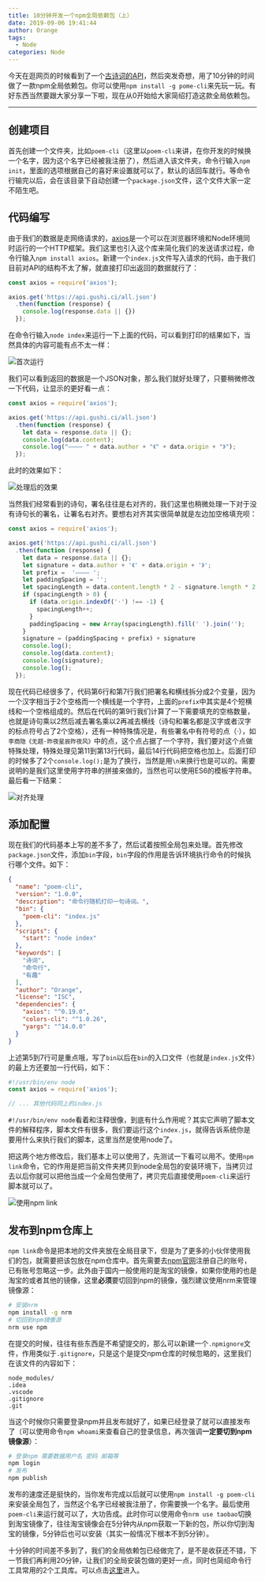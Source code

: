 ```yaml
---
title: 10分钟开发一个npm全局依赖包（上）
date: 2019-09-06 19:41:44
author: Orange
tags:
  - Node
categories: Node
---
```


今天在逛网页的时候看到了一个[古诗词的API](https://gushi.ci/)，然后突发奇想，用了10分钟的时间做了一款npm全局依赖包。你可以使用`npm install -g pome-cli`来先玩一玩。有好东西当然要跟大家分享一下啦，现在从0开始给大家简绍打造这款全局依赖包。

----

## 创建项目 ##

首先创建一个文件夹，比如`poem-cli`（这里以`poem-cli`来讲，在你开发的时候换一个名字，因为这个名字已经被我注册了），然后进入该文件夹，命令行输入`npm init`，里面的选项根据自己的喜好来设置就可以了，默认的话回车就行。等命令行输完以后，会在该目录下自动创建一个`package.json`文件，这个文件大家一定不陌生吧。

## 代码编写 ##

由于我们的数据是走网络请求的，[axios](https://github.com/axios/axios)是一个可以在浏览器环境和Node环境同时运行的一个HTTP框架。我们这里也引入这个库来简化我们的发送请求过程，命令行输入`npm install axios`。新建一个`index.js`文件写入请求的代码，由于我们目前对API的结构不太了解，就直接打印出返回的数据就行了：

```JavaScript
const axios = require('axios');

axios.get('https://api.gushi.ci/all.json')
  .then(function (response) {
    console.log(response.data || {})
  });
```

在命令行输入`node index`来运行一下上面的代码，可以看到打印的结果如下，当然具体的内容可能有点不太一样：

![首次运行](1.png)

我们可以看到返回的数据是一个JSON对象，那么我们就好处理了，只要稍微修改一下代码，让显示的更好看一点：

```JavaScript
const axios = require('axios');

axios.get('https://api.gushi.ci/all.json')
  .then(function (response) {
    let data = response.data || {};
    console.log(data.content);
    console.log("———— " + data.author + "《" + data.origin + "》");
  });
```

此时的效果如下：

![处理后的效果](2.png)

当然我们经常看到的诗句，署名往往是右对齐的，我们这里也稍微处理一下对于没有诗句长的署名，让署名右对齐。要想右对齐其实很简单就是左边加空格填充呗：

```JavaScript
const axios = require('axios');

axios.get('https://api.gushi.ci/all.json')
  .then(function (response) {
    let data = response.data || {};
    let signature = data.author + '《' + data.origin + '》';
    let prefix =  '———— ';
    let paddingSpacing = '';
    let spacingLength = data.content.length * 2 - signature.length * 2 - prefix.length;
    if (spacingLength > 0) {
      if (data.origin.indexOf('·') !== -1) {
        spacingLength++;
      }
      paddingSpacing = new Array(spacingLength).fill(' ').join('');
    }
    signature = (paddingSpacing + prefix) + signature
    console.log();
    console.log(data.content);
    console.log(signature);
    console.log();
  });
```

现在代码已经很多了，代码第6行和第7行我们把署名和横线拆分成2个变量，因为一个汉字相当于2个空格而一个横线是一个字符，上面的`prefix`中其实是4个短横线和一个空格组成的。然后在代码的第9行我们计算了一下需要填充的空格数量，也就是诗句乘以2然后减去署名乘以2再减去横线（诗句和署名都是汉字或者汉字的标点符号占了2个空格），还有一种特殊情况是，有些署名中有符号的点（·），如`李商隐《无题·昨夜星辰昨夜风》`中的点，这个点占据了一个字符，我们要对这个点做特殊处理，特殊处理见第11到第13行代码，最后14行代码把空格也加上。后面打印的时候多了2个`console.log();`是为了换行，当然是用`\n`来换行也是可以的。需要说明的是我们这里使用字符串的拼接来做的，当然也可以使用ES6的模板字符串。最后看一下结果：

![对齐处理](3.png)

## 添加配置 ##

现在我们的代码基本上写的差不多了，然后试着按照全局包来处理。首先修改`package.json`文件，添加`bin`字段，`bin`字段的作用是告诉环境执行命令的时候执行哪个文件。如下：

```JSON
{
  "name": "poem-cli",
  "version": "1.0.0",
  "description": "命令行随机打印一句诗词。",
  "bin": {
    "poem-cli": "index.js"
  },
  "scripts": {
    "start": "node index"
  },
  "keywords": [
    "诗词",
    "命令行",
    "有趣"
  ],
  "author": "Orange",
  "license": "ISC",
  "dependencies": {
    "axios": "^0.19.0",
    "colors-cli": "^1.0.26",
    "yargs": "^14.0.0"
  }
}
```

上述第5到7行可是重点哦，写了`bin`以后在`bin`的入口文件（也就是`index.js`文件）的最上方还要加一行代码，如下：

```JavaScript
#!/usr/bin/env node
const axios = require('axios');

// ... 其他代码同上的index.js
```

`#!/usr/bin/env node`看着和注释很像，到底有什么作用呢？其实它声明了脚本文件的解释程序，脚本文件有很多，我们要运行这个`index.js`，就得告诉系统你是要用什么来执行我们的脚本，这里当然是使用node了。

把这两个地方修改后，我们基本上可以使用了，先测试一下看可以用不。使用`npm link`命令，它的作用是把当前文件夹拷贝到node全局包的安装环境下，当拷贝过去以后你就可以把他当成一个全局包使用了，拷贝完后直接使用`poem-cli`来运行脚本就可以了。

![使用npm link](4.png)

## 发布到npm仓库上 ##

`npm link`命令是把本地的文件夹放在全局目录下，但是为了更多的小伙伴使用我们的包，就需要把该包放在npm仓库中。首先需要去[npm官网](https://www.npmjs.com/)注册自己的账号，已有账号忽略这一步。此外由于国内一般使用的是淘宝的镜像，如果你使用的也是淘宝的或者其他的镜像，这里**必须**要切回到npm的镜像，强烈建议使用nrm来管理镜像源：

```sh
# 安装nrm
npm install -g nrm
# 切回到npm镜像源
nrm use npm
```

在提交的时候，往往有些东西是不希望提交的，那么可以新建一个`.npmignore`文件，作用类似于`.gitignore`，只是这个是提交npm仓库的时候忽略的，这里我们在该文件的内容如下：

```Text
node_modules/
.idea
.vscode
.gitignore
.git
```

当这个时候你只需要登录npm并且发布就好了，如果已经登录了就可以直接发布了（可以使用命令`npm whoami`来查看自己的登录信息，再次强调**一定要切到npm镜像源**）：

```sh
# 登录npm 需要数据用户名 密码 邮箱等
npm login
# 发布
npm publish
```

发布的速度还是挺快的，当你发布完成以后就可以使用`npm install -g poem-cli`来安装全局包了，当然这个名字已经被我注册了，你需要换一个名字。最后使用`poem-cli`来运行就可以了，大功告成。此时你可以使用命令`nrm use taobao`切换到淘宝镜像了，往往淘宝镜像会在5分钟内从npm获取一下新的包，所以你切到淘宝的镜像，5分钟后也可以安装（其实一般情况下根本不到5分钟）。

十分钟的时间差不多到了，我们的全局依赖包已经做完了，是不是收获还不错，下一节我们再利用20分钟，让我们的全局安装包做的更好一点，同时也简绍命令行工具常用的2个工具库。可以点击[这里](https://www.kai666666.top/2019/09/07/10分钟开发一个npm全局依赖包（下）/#more)进入。
